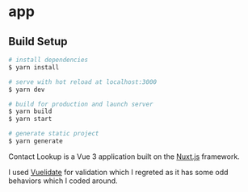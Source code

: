 # app

## Build Setup

```bash
# install dependencies
$ yarn install

# serve with hot reload at localhost:3000
$ yarn dev

# build for production and launch server
$ yarn build
$ yarn start

# generate static project
$ yarn generate
```



Contact Lookup is a Vue 3 application built on the [Nuxt.js](https://nuxtjs.org/) framework.

I used [Vuelidate](https://vuelidate-next.netlify.app/) for validation which I regreted as it has some odd behaviors which I coded around.